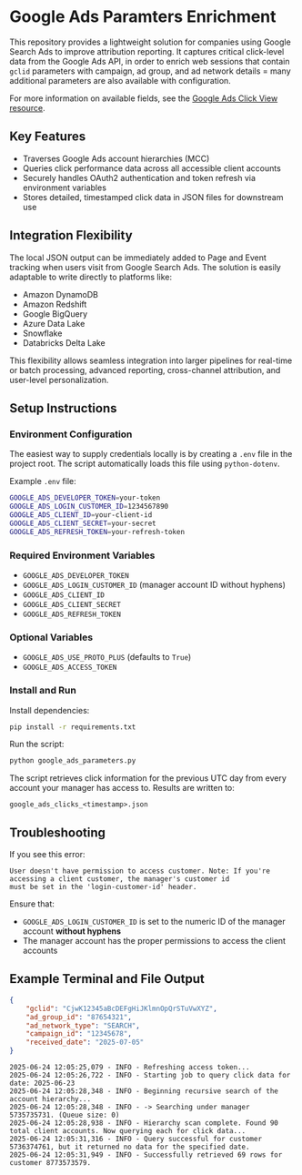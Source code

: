 # Google Ads Paramters Enrichment

This repository provides a lightweight solution for companies using Google Search Ads to improve attribution reporting.
It captures critical click-level data from the Google Ads API, in order to enrich web sessions that contain `gclid` parameters with
campaign, ad group, and ad network details = many additional parameters are also available with configuration.

For more information on available fields, see the [Google Ads Click View resource](https://developers.google.com/google-ads/api/fields/v20/click_view).

## Key Features

- Traverses Google Ads account hierarchies (MCC)
- Queries click performance data across all accessible client accounts
- Securely handles OAuth2 authentication and token refresh via environment variables
- Stores detailed, timestamped click data in JSON files for downstream use

## Integration Flexibility

The local JSON output can be immediately added to Page and Event tracking when users visit from Google Search Ads.
The solution is easily adaptable to write directly to platforms like:

- Amazon DynamoDB
- Amazon Redshift
- Google BigQuery
- Azure Data Lake
- Snowflake
- Databricks Delta Lake

This flexibility allows seamless integration into larger pipelines for real-time or batch processing, advanced reporting, 
cross-channel attribution, and user-level personalization.

## Setup Instructions

### Environment Configuration

The easiest way to supply credentials locally is by creating a `.env` file in the project root. The script automatically 
loads this file using `python-dotenv`.

Example `.env` file:
```bash
GOOGLE_ADS_DEVELOPER_TOKEN=your-token
GOOGLE_ADS_LOGIN_CUSTOMER_ID=1234567890
GOOGLE_ADS_CLIENT_ID=your-client-id
GOOGLE_ADS_CLIENT_SECRET=your-secret
GOOGLE_ADS_REFRESH_TOKEN=your-refresh-token
````

### Required Environment Variables

* `GOOGLE_ADS_DEVELOPER_TOKEN`
* `GOOGLE_ADS_LOGIN_CUSTOMER_ID` (manager account ID without hyphens)
* `GOOGLE_ADS_CLIENT_ID`
* `GOOGLE_ADS_CLIENT_SECRET`
* `GOOGLE_ADS_REFRESH_TOKEN`

### Optional Variables

* `GOOGLE_ADS_USE_PROTO_PLUS` (defaults to `True`)
* `GOOGLE_ADS_ACCESS_TOKEN`

### Install and Run

Install dependencies:

```bash
pip install -r requirements.txt
```

Run the script:

```bash
python google_ads_parameters.py
```

The script retrieves click information for the previous UTC day from every account your manager has access to. Results are written to:

```text
google_ads_clicks_<timestamp>.json
```

## Troubleshooting

If you see this error:

```text
User doesn't have permission to access customer. Note: If you're accessing a client customer, the manager's customer id
must be set in the 'login-customer-id' header.
```

Ensure that:

* `GOOGLE_ADS_LOGIN_CUSTOMER_ID` is set to the numeric ID of the manager account **without hyphens**
* The manager account has the proper permissions to access the client accounts

## Example Terminal and File Output
```json
{
    "gclid": "CjwK12345aBcDEFgHiJKlmnOpQrSTuVwXYZ",
    "ad_group_id": "87654321",
    "ad_network_type": "SEARCH",
    "campaign_id": "12345678",
    "received_date": "2025-07-05"
}
```

```text
2025-06-24 12:05:25,079 - INFO - Refreshing access token...
2025-06-24 12:05:26,722 - INFO - Starting job to query click data for date: 2025-06-23
2025-06-24 12:05:28,348 - INFO - Beginning recursive search of the account hierarchy...
2025-06-24 12:05:28,348 - INFO - -> Searching under manager 5735735731. (Queue size: 0)
2025-06-24 12:05:28,938 - INFO - Hierarchy scan complete. Found 90 total client accounts. Now querying each for click data...
2025-06-24 12:05:31,316 - INFO - Query successful for customer 5736374761, but it returned no data for the specified date.
2025-06-24 12:05:31,949 - INFO - Successfully retrieved 69 rows for customer 8773573579.
```
